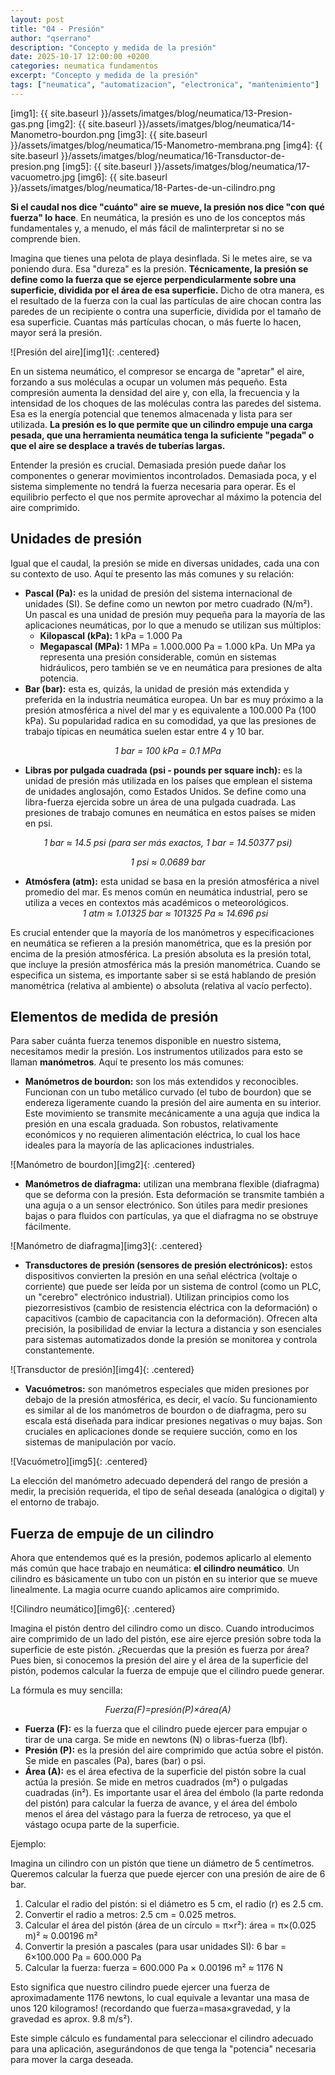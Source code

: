 ```yaml
---
layout: post
title: "04 - Presión"
author: "qserrano"
description: "Concepto y medida de la presión"
date: 2025-10-17 12:00:00 +0200
categories: neumatica fundamentos
excerpt: "Concepto y medida de la presión"
tags: ["neumatica", "automatizacion", "electronica", "mantenimiento"]
---
```


[img1]: {{ site.baseurl }}/assets/imatges/blog/neumatica/13-Presion-gas.png
[img2]: {{ site.baseurl }}/assets/imatges/blog/neumatica/14-Manometro-bourdon.png
[img3]: {{ site.baseurl }}/assets/imatges/blog/neumatica/15-Manometro-membrana.png
[img4]: {{ site.baseurl }}/assets/imatges/blog/neumatica/16-Transductor-de-presion.png
[img5]: {{ site.baseurl }}/assets/imatges/blog/neumatica/17-vacuometro.jpg
[img6]: {{ site.baseurl }}/assets/imatges/blog/neumatica/18-Partes-de-un-cilindro.png

**Si el caudal nos dice "cuánto" aire se mueve, la presión nos dice "con qué fuerza" lo hace**. En neumática, la presión es uno de los conceptos más fundamentales y, a menudo, el más fácil de malinterpretar si no se comprende bien.

Imagina que tienes una pelota de playa desinflada. Si le metes aire, se va poniendo dura. Esa "dureza" es la presión. **Técnicamente, la presión se define como la fuerza que se ejerce perpendicularmente sobre una superficie, dividida por el área de esa superficie.** Dicho de otra manera, es el resultado de la fuerza con la cual las partículas de aire chocan contra las paredes de un recipiente o contra una superficie, dividida por el tamaño de esa superficie. Cuantas más partículas chocan, o más fuerte lo hacen, mayor será la presión.

![Presión del aire][img1]{: .centered}

En un sistema neumático, el compresor se encarga de "apretar" el aire, forzando a sus moléculas a ocupar un volumen más pequeño. Esta compresión aumenta la densidad del aire y, con ella, la frecuencia y la intensidad de los choques de las moléculas contra las paredes del sistema. Esa es la energía potencial que tenemos almacenada y lista para ser utilizada. **La presión es lo que permite que un cilindro empuje una carga pesada, que una herramienta neumática tenga la suficiente "pegada" o que el aire se desplace a través de tuberías largas.**

Entender la presión es crucial. Demasiada presión puede dañar los componentes o generar movimientos incontrolados. Demasiada poca, y el sistema simplemente no tendrá la fuerza necesaria para operar. Es el equilibrio perfecto el que nos permite aprovechar al máximo la potencia del aire comprimido.

## Unidades de presión

Igual que el caudal, la presión se mide en diversas unidades, cada una con su contexto de uso. Aquí te presento las más comunes y su relación:
- **Pascal (Pa):** es la unidad de presión del sistema internacional de unidades (SI). Se define como un newton por metro cuadrado (N/m²). Un pascal es una unidad de presión muy pequeña para la mayoría de las aplicaciones neumáticas, por lo que a menudo se utilizan sus múltiplos:
   - **Kilopascal (kPa):** 1 kPa = 1.000 Pa
   - **Megapascal (MPa):** 1 MPa = 1.000.000 Pa = 1.000 kPa. Un MPa ya representa una presión considerable, común en sistemas hidráulicos, pero también se ve en neumática para presiones de alta potencia.
- **Bar (bar):** esta es, quizás, la unidad de presión más extendida y preferida en la industria neumática europea. Un bar es muy próximo a la presión atmosférica a nivel del mar y es equivalente a 100.000 Pa (100 kPa). Su popularidad radica en su comodidad, ya que las presiones de trabajo típicas en neumática suelen estar entre 4 y 10 bar.

*<center>1 bar = 100 kPa = 0.1 MPa</center>*

- **Libras por pulgada cuadrada (psi - pounds per square inch):** es la unidad de presión más utilizada en los países que emplean el sistema de unidades anglosajón, como Estados Unidos. Se define como una libra-fuerza ejercida sobre un área de una pulgada cuadrada. Las presiones de trabajo comunes en neumática en estos países se miden en psi.

*<center>1 bar ≈ 14.5 psi (para ser más exactos, 1 bar = 14.50377 psi)</center>*

*<center>1 psi ≈ 0.0689 bar</center>*

- **Atmósfera (atm):** esta unidad se basa en la presión atmosférica a nivel promedio del mar. Es menos común en neumática industrial, pero se utiliza a veces en contextos más académicos o meteorológicos.
*<center>1 atm ≈ 1.01325 bar ≈ 101325 Pa ≈ 14.696 psi</center>*

Es crucial entender que la mayoría de los manómetros y especificaciones en neumática se refieren a la presión manométrica, que es la presión por encima de la presión atmosférica. La presión absoluta es la presión total, que incluye la presión atmosférica más la presión manométrica. Cuando se especifica un sistema, es importante saber si se está hablando de presión manométrica (relativa al ambiente) o absoluta (relativa al vacío perfecto).

## Elementos de medida de presión
Para saber cuánta fuerza tenemos disponible en nuestro sistema, necesitamos medir la presión. Los instrumentos utilizados para esto se llaman **manómetros**. Aquí te presento los más comunes:
- **Manómetros de bourdon:** son los más extendidos y reconocibles. Funcionan con un tubo metálico curvado (el tubo de bourdon) que se endereza ligeramente cuando la presión del aire aumenta en su interior. Este movimiento se transmite mecánicamente a una aguja que indica la presión en una escala graduada. Son robustos, relativamente económicos y no requieren alimentación eléctrica, lo cual los hace ideales para la mayoría de las aplicaciones industriales.

![Manómetro de bourdon][img2]{: .centered}

- **Manómetros de diafragma:** utilizan una membrana flexible (diafragma) que se deforma con la presión. Esta deformación se transmite también a una aguja o a un sensor electrónico. Son útiles para medir presiones bajas o para fluidos con partículas, ya que el diafragma no se obstruye fácilmente.

![Manómetro de diafragma][img3]{: .centered}

- **Transductores de presión (sensores de presión electrónicos):** estos dispositivos convierten la presión en una señal eléctrica (voltaje o corriente) que puede ser leída por un sistema de control (como un PLC, un "cerebro" electrónico industrial). Utilizan principios como los piezorresistivos (cambio de resistencia eléctrica con la deformación) o capacitivos (cambio de capacitancia con la deformación). Ofrecen alta precisión, la posibilidad de enviar la lectura a distancia y son esenciales para sistemas automatizados donde la presión se monitorea y controla constantemente.

![Transductor de presión][img4]{: .centered}

- **Vacuómetros:** son manómetros especiales que miden presiones por debajo de la presión atmosférica, es decir, el vacío. Su funcionamiento es similar al de los manómetros de bourdon o de diafragma, pero su escala está diseñada para indicar presiones negativas o muy bajas. Son cruciales en aplicaciones donde se requiere succión, como en los sistemas de manipulación por vacío.

![Vacuómetro][img5]{: .centered}

La elección del manómetro adecuado dependerá del rango de presión a medir, la precisión requerida, el tipo de señal deseada (analógica o digital) y el entorno de trabajo.

## Fuerza de empuje de un cilindro

Ahora que entendemos qué es la presión, podemos aplicarlo al elemento más común que hace trabajo en neumática: **el cilindro neumático**. Un cilindro es básicamente un tubo con un pistón en su interior que se mueve linealmente. La magia ocurre cuando aplicamos aire comprimido.

![Cilindro neumático][img6]{: .centered}

Imagina el pistón dentro del cilindro como un disco. Cuando introducimos aire comprimido de un lado del pistón, ese aire ejerce presión sobre toda la superficie de este pistón. ¿Recuerdas que la presión es fuerza por área? Pues bien, si conocemos la presión del aire y el área de la superficie del pistón, podemos calcular la fuerza de empuje que el cilindro puede generar.

La fórmula es muy sencilla:

*<center>Fuerza(F)=presión(P)×área(A)</center>*

- **Fuerza (F):** es la fuerza que el cilindro puede ejercer para empujar o tirar de una carga. Se mide en newtons (N) o libras-fuerza (lbf).
- **Presión (P):** es la presión del aire comprimido que actúa sobre el pistón. Se mide en pascales (Pa), bares (bar) o psi.
- **Área (A):** es el área efectiva de la superficie del pistón sobre la cual actúa la presión. Se mide en metros cuadrados (m²) o pulgadas cuadradas (in²). Es importante usar el área del émbolo (la parte redonda del pistón) para calcular la fuerza de avance, y el área del émbolo menos el área del vástago para la fuerza de retroceso, ya que el vástago ocupa parte de la superficie.

Ejemplo:

Imagina un cilindro con un pistón que tiene un diámetro de 5 centímetros. Queremos calcular la fuerza que puede ejercer con una presión de aire de 6 bar.

1. Calcular el radio del pistón: si el diámetro es 5 cm, el radio (r) es 2.5 cm.
2. Convertir el radio a metros: 2.5 cm = 0.025 metros.
3. Calcular el área del pistón (área de un círculo = π×r²): área = π×(0.025 m)² ≈ 0.00196 m²
4. Convertir la presión a pascales (para usar unidades SI): 6 bar = 6×100.000 Pa = 600.000 Pa
5. Calcular la fuerza: fuerza = 600.000 Pa × 0.00196 m² ≈ 1176 N

Esto significa que nuestro cilindro puede ejercer una fuerza de aproximadamente 1176 newtons, lo cual equivale a levantar una masa de unos 120 kilogramos! (recordando que fuerza=masa×gravedad, y la gravedad es aprox. 9.8 m/s²).

Este simple cálculo es fundamental para seleccionar el cilindro adecuado para una aplicación, asegurándonos de que tenga la "potencia" necesaria para mover la carga deseada.